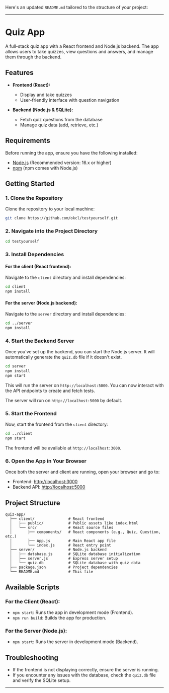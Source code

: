 Here's an updated `README.md` tailored to the structure of your project:

---

# Quiz App

A full-stack quiz app with a React frontend and Node.js backend. The app allows users to take quizzes, view questions and answers, and manage them through the backend.

## Features

- **Frontend (React):**
  - Display and take quizzes
  - User-friendly interface with question navigation

- **Backend (Node.js & SQLite):**
  - Fetch quiz questions from the database
  - Manage quiz data (add, retrieve, etc.)

## Requirements

Before running the app, ensure you have the following installed:

- [Node.js](https://nodejs.org/) (Recommended version: 16.x or higher)
- [npm](https://www.npmjs.com/) (npm comes with Node.js)

## Getting Started

### 1. Clone the Repository

Clone the repository to your local machine:

```bash
git clone https://github.com/okcl/testyourself.git
```

### 2. Navigate into the Project Directory

```bash
cd testyourself
```

### 3. Install Dependencies

#### For the client (React frontend):

Navigate to the `client` directory and install dependencies:

```bash
cd client
npm install
```

#### For the server (Node.js backend):

Navigate to the `server` directory and install dependencies:

```bash
cd ../server
npm install
```

### 4. Start the Backend Server

Once you’ve set up the backend, you can start the Node.js server. It will automatically generate the `quiz.db` file if it doesn't exist.

```bash
cd server
npm install
npm start
```

This will run the server on `http://localhost:5000`. You can now interact with the API endpoints to create and fetch tests.

The server will run on `http://localhost:5000` by default.

### 5. Start the Frontend

Now, start the frontend from the `client` directory:

```bash
cd ../client
npm start
```

The frontend will be available at `http://localhost:3000`.

### 6. Open the App in Your Browser

Once both the server and client are running, open your browser and go to:

- Frontend: [http://localhost:3000](http://localhost:3000)
- Backend API: [http://localhost:5000](http://localhost:5000)

## Project Structure

```
quiz-app/
  ├── client/               # React frontend
  │   ├── public/           # Public assets like index.html
  │   └── src/              # React source files
  │       ├── components/   # React components (e.g., Quiz, Question, etc.)
  │       ├── App.js        # Main React app file
  │       └── index.js      # React entry point
  ├── server/               # Node.js backend
  │   ├── database.js       # SQLite database initialization
  │   ├── server.js         # Express server setup
  │   └── quiz.db           # SQLite database with quiz data
  ├── package.json          # Project dependencies
  └── README.md             # This file
```

## Available Scripts

### For the Client (React):

- `npm start`: Runs the app in development mode (Frontend).
- `npm run build`: Builds the app for production.

### For the Server (Node.js):

- `npm start`: Runs the server in development mode (Backend).
  
## Troubleshooting

- If the frontend is not displaying correctly, ensure the server is running.
- If you encounter any issues with the database, check the `quiz.db` file and verify the SQLite setup.

---